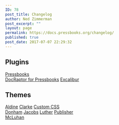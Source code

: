 ```yaml
---
ID: 78
post_title: Changelog
author: Ned Zimmerman
post_excerpt: ""
layout: page
permalink: https://docs.pressbooks.org/changelog/
published: true
post_date: 2017-07-07 22:29:32
---
```

## Plugins

[Pressbooks][1]  
[DocRaptor for Pressbooks][2]
[Excalibur][9]
## Themes

[Aldine][10]
[Clarke][6]
[Custom CSS][4]  
[Donham][7]
[Jacobs][11]
[Luther][8]
[Publisher][5]  
[McLuhan][3]  

 [1]: https://docs.pressbooks.org/changelog/pressbooks
 [2]: https://docs.pressbooks.org/changelog/pressbooks-docraptor
 [3]: https://docs.pressbooks.org/changelog/pressbooks-book
 [4]: https://docs.pressbooks.org/changelog/pressbooks-custom-css
 [5]: https://docs.pressbooks.org/changelog/pressbooks-publisher
 [6]: https://docs.pressbooks.org/changelog/pressbooks-clarke
 [7]: https://docs.pressbooks.org/changelog/pressbooks-donham
 [8]: https://docs.pressbooks.org/changelog/pressbooks-luther
 [9]: https://docs.pressbooks.org/changelog/excalibur
 [10]: https://docs.pressbooks/org/changelog/pressbooks-aldine
 [11]: https://docs.pressbooks/org/changelog/pressbooks-jacobs